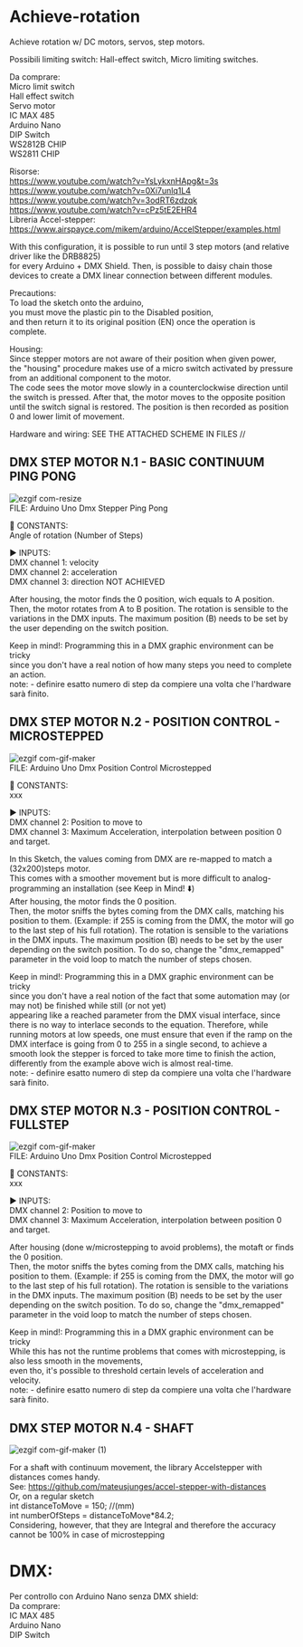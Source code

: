 # Achieve-rotation  
Achieve rotation w/ DC motors, servos, step motors.  
  
Possibili limiting switch: Hall-effect switch, Micro limiting switches.  

Da comprare:  
Micro limit switch  
Hall effect switch  
Servo motor  
IC MAX 485  
Arduino Nano   
DIP Switch   
WS2812B CHIP  
WS2811 CHIP  

Risorse:  
https://www.youtube.com/watch?v=YsLykxnHApg&t=3s  
https://www.youtube.com/watch?v=0Xi7unlq1L4  
https://www.youtube.com/watch?v=3odRT6zdzqk  
https://www.youtube.com/watch?v=cPz5tE2EHR4  
Libreria Accel-stepper: https://www.airspayce.com/mikem/arduino/AccelStepper/examples.html 

With this configuration, it is possible to run until 3 step motors (and relative driver like the DRB8825)  
for every Arduino + DMX Shield. Then, is possible to daisy chain those devices to create a DMX linear connection
between different modules.  

Precautions:  
To load the sketch onto the arduino,  
you must move the plastic pin to the Disabled position,   
and then return it to its original position (EN) once the operation is complete.  

Housing:   
Since stepper motors are not aware of their position when given power,  
the "housing" procedure makes use of a micro switch activated by pressure   
from an additional component to the motor.  
The code sees the motor move slowly in a counterclockwise direction until  
the switch is pressed. After that, the motor moves to the opposite position   
until the switch signal is restored. The position is then recorded as position   
0 and lower limit of movement.  

Hardware and wiring:  SEE THE ATTACHED SCHEME IN FILES  //  


## DMX STEP MOTOR N.1 - BASIC CONTINUUM PING PONG 

![ezgif com-resize](https://user-images.githubusercontent.com/82780678/223498276-6d8e5fbd-bbd3-4514-bdf4-7c42063e5c7e.gif)  
FILE: Arduino Uno Dmx Stepper Ping Pong  

📌 CONSTANTS:  
Angle of rotation (Number of Steps)  

▶️ INPUTS:  
DMX channel 1: velocity   
DMX channel 2: acceleration  
DMX channel 3: direction  NOT ACHIEVED  

After housing, the motor finds the 0 position, wich equals to A position.  
Then, the motor rotates from A to B position. 
The rotation is sensible to the variations in the DMX inputs.
The maximum position (B) needs to be set by the user depending on the switch position. 

Keep in mind!:  Programming this in a DMX graphic environment can be tricky  
since you don't have a real notion of how many steps you need to complete an action.  
note: - definire esatto numero di step da compiere una volta che l'hardware sarà finito.  

## DMX STEP MOTOR N.2 - POSITION CONTROL - MICROSTEPPED  

![ezgif com-gif-maker](https://user-images.githubusercontent.com/82780678/223495711-80044d38-4065-490f-9c1e-6d5025e9e710.gif)  
FILE: Arduino Uno Dmx Position Control Microstepped 

📌 CONSTANTS:  
xxx  

▶️ INPUTS:  
DMX channel 2: Position to move to  
DMX channel 3: Maximum Acceleration, interpolation between position 0 and target.  

In this Sketch, the values coming from DMX are re-mapped to match a (32x200)steps motor.  
This comes with a smoother movement but is more difficult to analog-programming an installation (see Keep in Mind! ⬇️)  
After housing, the motor finds the 0 position.   
Then, the motor sniffs the bytes coming from the DMX calls,
matching his position to them. (Example: if 255 is coming from the DMX, the motor will go to the last step of his full rotation).
The rotation is sensible to the variations in the DMX inputs.
The maximum position (B) needs to be set by the user depending on the switch position.
To do so, change the "dmx_remapped" parameter in the void loop to match the number of steps chosen.  

Keep in mind!:  Programming this in a DMX graphic environment can be tricky  
since you don't have a real notion of the fact that some automation may (or may not) be finished while still (or not yet)   
appearing like a reached parameter from the DMX visual interface, since there is no way to interlace seconds to the equation.
Therefore, while running motors at low speeds, one must ensure that even if the ramp on the DMX interface is going from 0 to 255 in
a single second, to achieve a smooth look the stepper is forced to take more time to finish the action, differently from the example
above wich is almost real-time.  
note: - definire esatto numero di step da compiere una volta che l'hardware sarà finito.  


## DMX STEP MOTOR N.3 - POSITION CONTROL - FULLSTEP   
![ezgif com-gif-maker](https://user-images.githubusercontent.com/82780678/223495711-80044d38-4065-490f-9c1e-6d5025e9e710.gif)   
FILE: Arduino Uno Dmx Position Control Microstepped 

📌 CONSTANTS:  
xxx  

▶️ INPUTS:  
DMX channel 2: Position to move to  
DMX channel 3: Maximum Acceleration, interpolation between position 0 and target.  

After housing (done w/microstepping to avoid problems), the motaft or finds the 0 position.  
Then, the motor sniffs the bytes coming from the DMX calls,
matching his position to them. (Example: if 255 is coming from the DMX, the motor will go to the last step of his full rotation).
The rotation is sensible to the variations in the DMX inputs.
The maximum position (B) needs to be set by the user depending on the switch position.
To do so, change the "dmx_remapped" parameter in the void loop to match the number of steps chosen.  

Keep in mind!:  Programming this in a DMX graphic environment can be tricky  
While this has not the runtime problems that comes with microstepping, is also less smooth in the movements,  
even tho, it's possible to threshold certain levels of acceleration and velocity.  
note: - definire esatto numero di step da compiere una volta che l'hardware sarà finito.  


## DMX STEP MOTOR N.4 - SHAFT  
![ezgif com-gif-maker (1)](https://user-images.githubusercontent.com/82780678/223529790-eb32a183-75a1-4ff4-bea3-3df1eac0302c.gif)  

For a shaft with continuum movement,
the library Accelstepper with distances comes handy.  
See: https://github.com/mateusjunges/accel-stepper-with-distances  
Or, on a regular sketch  
int distanceToMove = 150; //(mm)  
int numberOfSteps = distanceToMove*84.2;   
Considering, however, that they are Integral and therefore the accuracy cannot be 100% in case of microstepping   



# DMX:  

Per controllo con Arduino Nano senza DMX shield:  
Da comprare:  
IC MAX 485  
Arduino Nano  
DIP Switch  





